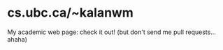 cs.ubc.ca/~kalanwm
=================

My academic web page: check it out! (but don't send me pull requests... ahaha)
